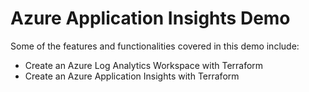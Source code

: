 # Azure Application Insights Demo

Some of the features and functionalities covered in this demo include:
 * Create an Azure Log Analytics Workspace with Terraform
 * Create an Azure Application Insights with Terraform
 